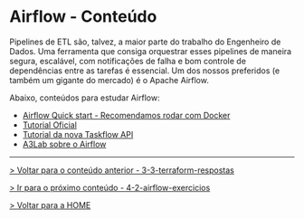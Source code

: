 # Airflow - Conteúdo

Pipelines de ETL são, talvez, a maior parte do trabalho do Engenheiro de Dados. Uma ferramenta que consiga orquestrar esses pipelines de maneira segura, escalável, com notificações de falha e bom controle de dependências entre as tarefas é essencial. Um dos nossos preferidos (e também um gigante do mercado) é o Apache Airflow.

Abaixo, conteúdos para estudar Airflow:

- [Airflow Quick start - Recomendamos rodar com Docker](https://airflow.apache.org/docs/apache-airflow/stable/start/index.html)
- [Tutorial Oficial](https://airflow.apache.org/docs/apache-airflow/stable/tutorial.html)
- [Tutorial da nova Taskflow API](https://airflow.apache.org/docs/apache-airflow/stable/tutorial_taskflow_api.html)
- [A3Lab sobre o Airflow]() 


---

[> Voltar para o conteúdo anterior - 3-3-terraform-respostas](../3-terraform/3-3-terraform-respostas.md)

[> Ir para o próximo conteúdo - 4-2-airflow-exercicios](4-2-airflow-exercicios.md)

[> Voltar para a HOME](../README.md)